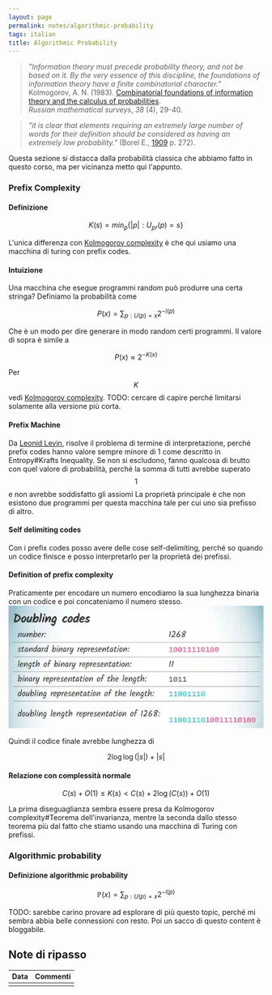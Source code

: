 ```yaml
---
layout: page
permalink: notes/algorithmic-probability
tags: italian
title: Algorithmic Probability
---
```


> _"Information theory must precede probability theory, and not be based on it. By the very essence of this discipline, the foundations of information theory have a finite combinatorial character."_  Kolmogorov, A. N. (1983). [Combinatorial foundations of information theory and the calculus of probabilities]([http://rainbow.ldeo.columbia.edu/](http://rainbow.ldeo.columbia.edu/)~alexeyk/Papers/Kolmogorov1983.pdf).  
_Russian mathematical surveys_, _38_ (4), 29-40.

> _"it is clear that elements requiring an extremely large number of words for their definition should be considered as having an extremely low probability."_ (Borel E., [1909](https://link.springer.com/content/pdf/10.1007/BF03019651.pdf) p. 272).


Questa sezione si distacca dalla probabilità classica che abbiamo fatto in questo corso, ma per vicinanza metto qui l'appunto.
### Prefix Complexity
#### Definizione

$$
K(s) = min_{p}\left\{ \lvert p \rvert : U_{pr}(p) = s \right\} 
$$

L'unica differenza con [Kolmogorov complexity](/notes/kolmogorov-complexity) è che qui usiamo una macchina di turing con prefix codes.
#### Intuizione
Una macchina che esegue programmi random può produrre una certa stringa?
Definiamo la probabilità come

$$
P(x) = \sum_{p:U(p)=x} 2^{-l(p)}
$$

Che è un modo per dire generare in modo random certi programmi.
Il valore di sopra è simile a

$$
P(x) \approx 2^{-K(x)}
$$


Per $$K$$ vedi [Kolmogorov complexity](/notes/kolmogorov-complexity).
TODO: cercare di capire perché limitarsi solamente alla versione più corta.
#### Prefix Machine
Da [Leonid Levin](http://old.math.nsc.ru/LBRT/g2/english/ssk/levin_e.html), risolve il problema di termine di interpretazione, perché prefix codes hanno valore sempre minore di 1 come descritto in Entropy#Krafts Inequality. 
Se non si escludono, fanno qualcosa di brutto con quel valore di probabilità, perché la somma di tutti avrebbe superato $$1$$ e non avrebbe soddisfatto gli assiomi 
La proprietà principale è che non esistono due programmi per questa macchina tale per cui uno sia prefisso di altro.

#### Self delimiting codes
Con i prefix codes posso avere delle cose self-delimiting, perché so quando un codice finisce e posso interpretarlo per la proprietà dei prefissi.

#### Definition of prefix complexity

Praticamente per encodare un numero encodiamo la sua lunghezza binaria con un codice e poi concateniamo il numero stesso.
<img src="/images/notes/Algorithmic Probability-20240218091550603.webp" alt="Algorithmic Probability-20240218091550603">

Quindi il codice finale avrebbe lunghezza di 

$$
2\log \log(\lvert s \rvert ) + \lvert s \rvert 
$$

#### Relazione con complessità normale


$$
C(s) + O(1) \leq K(s) < C(s) + 2\log(C(s)) + O(1)
$$

La prima diseguaglianza sembra essere presa da Kolmogorov complexity#Teorema dell'invarianza, mentre la seconda dallo stesso teorema più dal fatto che stiamo usando una macchina di Turing con prefissi.


### Algorithmic probability
#### Definizione algorithmic probability

$$
\mathbb{P}(x) = \sum_{p:U(p)=x} 2^{-l(p)}
$$

TODO: sarebbe carino provare ad esplorare di più questo topic, perché mi sembra abbia belle connessioni con resto.
Poi un sacco di questo content è bloggabile.




## Note di ripasso

| Data | Commenti |
| ---- | -------- |
|      |          |